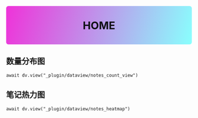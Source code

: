 
<div style="padding: 1.2em 1em; font-size: 1.8rem; text-align: center; border-radius: 6px; font-weight: 700; background: linear-gradient(105deg, #EF32D9, #89FFFD); color: #111116;">
HOME
</div>


## 数量分布图
```dataviewjs
await dv.view("_plugin/dataview/notes_count_view")
```


## 笔记热力图

```dataviewjs
await dv.view("_plugin/dataview/notes_heatmap")
```
